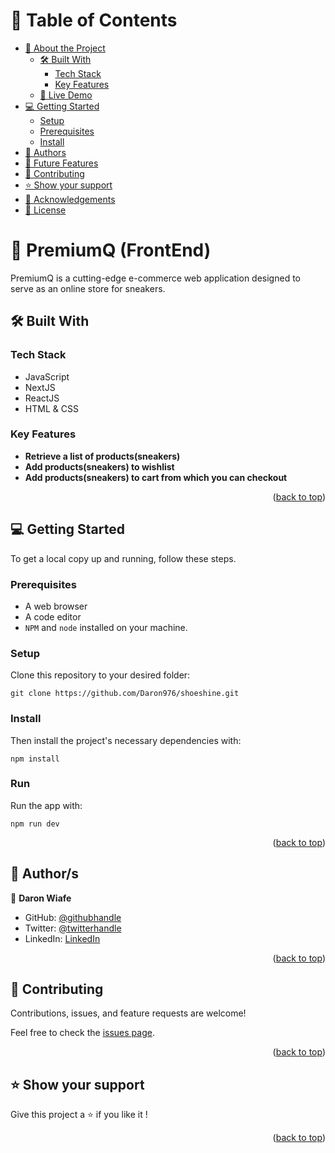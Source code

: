 <a name="readme-top"></a>

# 📗 Table of Contents

- [📖 About the Project](#about-project)
  - [🛠 Built With](#built-with)
    - [Tech Stack](#tech-stack)
    - [Key Features](#key-features)
  - [🚀 Live Demo](#live-demo)
- [💻 Getting Started](#getting-started)
  - [Setup](#setup)
  - [Prerequisites](#prerequisites)
  - [Install](#install)
- [👥 Authors](#authors)
- [🔭 Future Features](#future-features)
- [🤝 Contributing](#contributing)
- [⭐️ Show your support](#support)
- [🙏 Acknowledgements](#acknowledgements)
- [📝 License](#license)

<!-- PROJECT DESCRIPTION -->

# 📖 PremiumQ (FrontEnd) <a name="about-project"></a>
PremiumQ is a cutting-edge e-commerce web application designed to serve as an online store for sneakers.

## 🛠 Built With <a name="built-with"></a>

### Tech Stack <a name="tech-stack"></a>

- JavaScript
- NextJS
- ReactJS
- HTML & CSS

<!-- Features -->

### Key Features <a name="key-features"></a>
- **Retrieve a list of products(sneakers)**
- **Add products(sneakers) to wishlist**
- **Add products(sneakers) to cart from which you can checkout**

<p align="right">(<a href="#readme-top">back to top</a>)</p>

<!-- LIVE DEMO -->

<!-- ## 🚀 Live Demo <a name="live-demo"></a>

[Link](https://quickmaths145.netlify.app/)

<p align="right">(<a href="#readme-top">back to top</a>)</p> -->

<!-- GETTING STARTED -->

## 💻 Getting Started <a name="getting-started"></a>

To get a local copy up and running, follow these steps.

### Prerequisites

- A web browser
- A code editor
- `NPM` and `node` installed on your machine.

### Setup

Clone this repository to your desired folder: 

```
git clone https://github.com/Daron976/shoeshine.git
```


### Install

Then install the project's necessary dependencies with: 

```
npm install
```

### Run 

Run the app with: 
```
npm run dev
```

<p align="right">(<a href="#readme-top">back to top</a>)</p>

<!-- AUTHORS -->

## 👥 Author/s <a name="authors"></a>

👤 **Daron Wiafe**

- GitHub: [@githubhandle](https://github.com/Daron976)
- Twitter: [@twitterhandle](https://twitter.com/WiafeDaron)
- LinkedIn: [LinkedIn](https://www.linkedin.com/in/daronkwiafe/)

<p align="right">(<a href="#readme-top">back to top</a>)</p>

<!-- FUTURE FEATURES -->

<!-- ## 🔭 Future Features <a name="future-features"></a>

- [ ] **Implement pagination in the reservations and delete a tutor pages**

<p align="right">(<a href="#readme-top">back to top</a>)</p> -->

<!-- CONTRIBUTING -->

## 🤝 Contributing <a name="contributing"></a>

Contributions, issues, and feature requests are welcome!

Feel free to check the [issues page](../../issues/).

<p align="right">(<a href="#readme-top">back to top</a>)</p>

<!-- SUPPORT -->

## ⭐️ Show your support <a name="support"></a>

Give this project a ⭐️ if you like it !

<p align="right">(<a href="#readme-top">back to top</a>)</p>

<!-- ACKNOWLEDGEMENTS -->

<!-- ## 🙏 Acknowledgments <a name="acknowledgements"></a>

- Shout out to our previous React projects ;)
- Let's not forget that the [design](https://www.behance.net/gallery/26425031/Vespa-Responsive-Redesign) was made by [Murat Korkmaz](https://www.behance.net/muratk) :art:


<p align="right">(<a href="#readme-top">back to top</a>)</p> -->


<!-- LICENSE -->

<!-- ## 📝 License <a name="license"></a>

This project is [MIT](./LICENSE) licensed.- Shout out to our previous React projects ;)

<p align="right">(<a href="#readme-top">back to top</a>)</p> -->